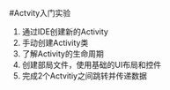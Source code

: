 #Actvity入门实验
1. 通过IDE创建新的Activity
2. 手动创建Activity类
3. 了解Activity的生命周期
4. 创建部局文件，使用基础的UI布局和控件
5. 完成2个Actvitiy之间跳转并传递数据